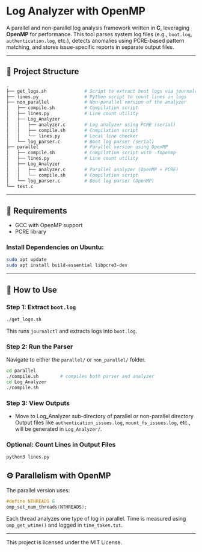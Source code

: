 
# Log Analyzer with OpenMP

A parallel and non-parallel log analysis framework written in **C**, leveraging **OpenMP** for performance. This tool parses system log files (e.g., `boot.log`, `authentication.log`, etc.), detects anomalies using PCRE-based pattern matching, and stores issue-specific reports in separate output files.

---

## 📁 Project Structure

```bash
.
├── get_logs.sh              # Script to extract boot logs via journalctl
├── lines.py                 # Python script to count lines in logs
├── non_parallel             # Non-parallel version of the analyzer
│   ├── compile.sh           # Compilation script
│   ├── lines.py             # Line count utility
│   ├── Log_Analyzer
│   │   ├── analyzer.c       # Log analyzer using PCRE (serial)
│   │   ├── compile.sh       # Compilation script
│   │   └── lines.py         # Local line checker
│   └── log_parser.c         # Boot log parser (serial)
├── parallel                 # Parallel version using OpenMP
│   ├── compile.sh           # Compilation script with -fopenmp
│   ├── lines.py             # Line count utility
│   ├── Log_Analyzer
│   │   ├── analyzer.c       # Parallel analyzer (OpenMP + PCRE)
│   │   └── compile.sh       # Compilation script
│   └── log_parser.c         # Boot log parser (OpenMP)
└── test.c                  
```

---

## 🔧 Requirements

* GCC with OpenMP support
* PCRE library

### Install Dependencies on Ubuntu:

```bash
sudo apt update
sudo apt install build-essential libpcre3-dev
```

---

## 🚀 How to Use

### Step 1: Extract `boot.log`

```bash
./get_logs.sh
```

This runs `journalctl` and extracts logs into `boot.log`.

### Step 2: Run the Parser

Navigate to either the `parallel/` or `non_parallel/` folder.

```bash
cd parallel
./compile.sh        # compiles both parser and analyzer
cd Log_Analyzer
./compile.sh
```

### Step 3: View Outputs
* Move to Log_Analyzer sub-directory of parallel or non-parallel directory
Output files like `authentication_issues.log`, `mount_fs_issues.log`, etc., will be generated in `Log_Analyzer/`.

### Optional: Count Lines in Output Files

```bash
python3 lines.py
```



## ⚙️ Parallelism with OpenMP

The parallel version uses:

```c
#define NTHREADS 8
omp_set_num_threads(NTHREADS);
```

Each thread analyzes one type of log in parallel. Time is measured using `omp_get_wtime()` and logged in `time_taken.txt`.

---


This project is licensed under the MIT License.
